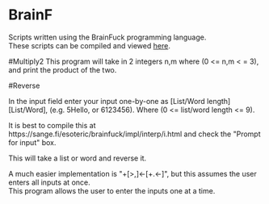 # BrainF
Scripts written using the BrainFuck programming language.<br>
These scripts can be compiled and viewed <a href="http://fatiherikli.github.io/brainfuck-visualizer/" target="_blank">here</a>.

#Multiply2
This program will take in 2 integers n,m where (0 <= n,m < = 3), and print the product of the two.

#Reverse
<p>In the input field enter your input one-by-one as [List/Word length][List/Word], (e.g. 5Hello, or 6123456).  Where (0 <= list/word length <= 9).</p>
<p>It is best to compile this at https://sange.fi/esoteric/brainfuck/impl/interp/i.html and check the "Prompt for input" box.</p>
<p>This will take a list or word and reverse it.</p>
<p>A much easier implementation is "+[>,]<-[+.<-]", but this assumes the user enters all inputs at once.
<br>This program allows the user to enter the inputs one at a time.</p>
